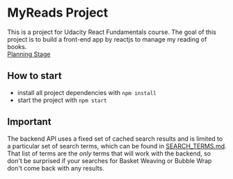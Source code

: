 # MyReads Project

This is a project for Udacity React Fundamentals course. The goal of this project is to build a front-end app by reactjs to manage my reading of books.
<br/>
[Planning Stage](https://docs.google.com/document/d/1csYIIaLfQQZJ2tZRL-oDgSW0FD92sT2HDeSiMydRDew/edit?usp=sharing)

## How to start

* install all project dependencies with `npm install`
* start the project with `npm start`

## Important
The backend API uses a fixed set of cached search results and is limited to a particular set of search terms, which can be found in [SEARCH_TERMS.md](SEARCH_TERMS.md). That list of terms are the _only_ terms that will work with the backend, so don't be surprised if your searches for Basket Weaving or Bubble Wrap don't come back with any results.

